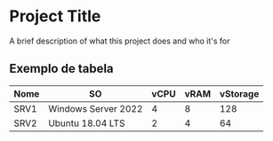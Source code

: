 
# Project Title

A brief description of what this project does and who it's for


## Exemplo de tabela

| Nome | SO | vCPU | vRAM | vStorage |
|------|----|------|------|----------|
|SRV1 | Windows Server 2022 | 4 | 8 | 128|
|SRV2 | Ubuntu 18.04 LTS | 2 | 4 | 64 |




